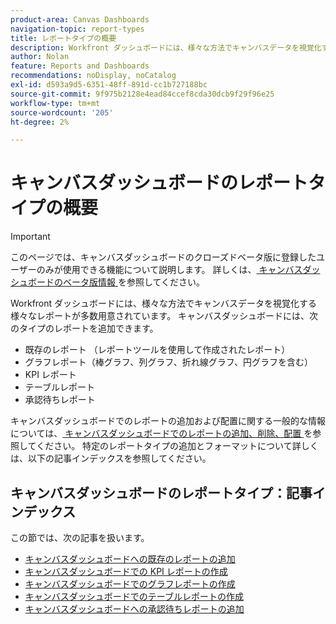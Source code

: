 ```yaml
---
product-area: Canvas Dashboards
navigation-topic: report-types
title: レポートタイプの概要
description: Workfront ダッシュボードには、様々な方法でキャンバスデータを視覚化する様々なレポートが多数用意されています。
author: Nolan
feature: Reports and Dashboards
recommendations: noDisplay, noCatalog
exl-id: d593a9d5-6351-48ff-891d-cc1b727188bc
source-git-commit: 9f975b2128e4ead84ccef8cda30dcb9f29f96e25
workflow-type: tm+mt
source-wordcount: '205'
ht-degree: 2%

---
```


# キャンバスダッシュボードのレポートタイプの概要

>[!IMPORTANT]
>
>このページでは、キャンバスダッシュボードのクローズドベータ版に登録したユーザーのみが使用できる機能について説明します。 詳しくは、[ キャンバスダッシュボードのベータ版情報 ](/help/quicksilver/product-announcements/betas/canvas-dashboards-beta/canvas-dashboards-beta-information.md) を参照してください。

Workfront ダッシュボードには、様々な方法でキャンバスデータを視覚化する様々なレポートが多数用意されています。 キャンバスダッシュボードには、次のタイプのレポートを追加できます。

* 既存のレポート （レポートツールを使用して作成されたレポート）
* グラフレポート（棒グラフ、列グラフ、折れ線グラフ、円グラフを含む）
* KPI レポート
* テーブルレポート
* 承認待ちレポート

キャンバスダッシュボードでのレポートの追加および配置に関する一般的な情報については、[ キャンバスダッシュボードでのレポートの追加、削除、配置 ](/help/quicksilver/reports-and-dashboards/canvas-dashboards/manage-canvas-dashboards/add-remove-arrange-reports.md) を参照してください。 特定のレポートタイプの追加とフォーマットについて詳しくは、以下の記事インデックスを参照してください。

## キャンバスダッシュボードのレポートタイプ：記事インデックス

この節では、次の記事を扱います。

* [キャンバスダッシュボードへの既存のレポートの追加](/help/quicksilver/reports-and-dashboards/canvas-dashboards/report-types/add-existing-report.md)
* [キャンバスダッシュボードでの KPI レポートの作成](/help/quicksilver/reports-and-dashboards/canvas-dashboards/report-types/build-kpi-report.md)
* [キャンバスダッシュボードでのグラフレポートの作成](/help/quicksilver/reports-and-dashboards/canvas-dashboards/report-types/build-chart-report.md)
* [キャンバスダッシュボードでのテーブルレポートの作成](/help/quicksilver/reports-and-dashboards/canvas-dashboards/report-types/build-table-report.md)
* [キャンバスダッシュボードへの承認待ちレポートの追加](/help/quicksilver/reports-and-dashboards/canvas-dashboards/report-types/add-pending-approvals-report.md)
